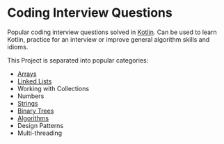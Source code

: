 # Coding Interview Questions

Popular coding interview questions solved in [Kotlin](https://kotlinlang.org/).
Can be used to learn Kotlin, practice for an interview or improve general algorithm skills and idioms.

This Project is separated into popular categories:

 * [Arrays](src/main/arrays/README.md)
 * [Linked Lists](src/main/lists/README.md)
 * Working with Collections
 * Numbers
 * [Strings](src/main/strings/README.md)
 * [Binary Trees](src/main/trees/README.md)
 * [Algorithms](src/main/algorithms/README.md)
 * Design Patterns
 * Multi-threading
